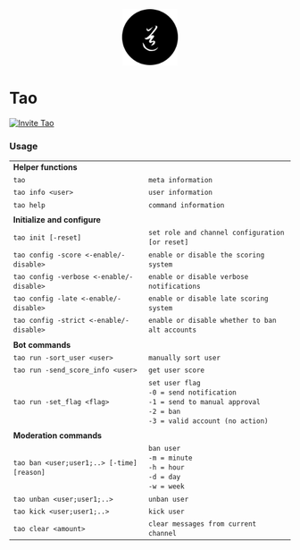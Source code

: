 <div align="center">
	<img
		src="img/tao.png"
		alt="tao"
		width="100px"
		height="100px"
	/>
</div>

# Tao

[![Invite Tao](https://img.shields.io/badge/Invite-Tao-000000?style=flat&colorA=000000&colorB=000000)](https://discord.com/oauth2/authorize?client_id=732330652539682857&scope=bot&permissions=8)

### Usage

|                                            |                                                                                                                                  |
| ------------------------------------------ | -------------------------------------------------------------------------------------------------------------------------------- |
| **Helper functions**                       |                                                                                                                                  |
| `tao`                                      | `meta information`                                                                                                               |
| `tao info <user>`                          | `user information`                                                                                                               |
| `tao help`                                 | `command information`                                                                                                            |
|                                            |                                                                                                                                  |
| **Initialize and configure**               |                                                                                                                                  |
| `tao init [-reset]`                        | `set role and channel configuration [or reset]`                                                                                  |
| `tao config -score <-enable/-disable>`     | `enable or disable the scoring system`                                                                                           |
| `tao config -verbose <-enable/-disable>`   | `enable or disable verbose notifications`                                                                                        |
| `tao config -late <-enable/-disable>`      | `enable or disable late scoring system`                                                                                          |
| `tao config -strict <-enable/-disable>`    | `enable or disable whether to ban alt accounts`                                                                                  |
|                                            |                                                                                                                                  |
| **Bot commands**                           |                                                                                                                                  |
| `tao run -sort_user <user> `               | `manually sort user`                                                                                                             |
| `tao run -send_score_info <user> `         | `get user score`                                                                                                                 |
| `tao run -set_flag <flag> `                | `set user flag` <br>`-0 = send notification`<br>`-1 = send to manual approval`<br>`-2 = ban`<br>`-3 = valid account (no action)` |
|                                            |                                                                                                                                  |
| **Moderation commands**                    |                                                                                                                                  |
| `tao ban <user;user1;..> [-time] [reason]` | `ban user` <br>`-m = minute`<br>`-h = hour`<br>`-d = day`<br>`-w = week`                                                         |
| `tao unban <user;user1;..>`                | `unban user`                                                                                                                     |
| `tao kick <user;user1;..>`                 | `kick user`                                                                                                                      |
| `tao clear <amount>`                       | `clear messages from current channel`                                                                                            |
